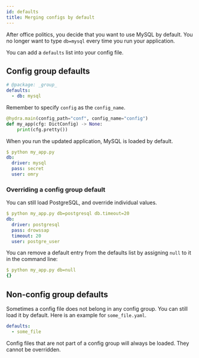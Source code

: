 ```yaml
---
id: defaults
title: Merging configs by default
---
```


After office politics, you decide that you want to use MySQL by default.
You no longer want to type `db=mysql` every time you run your application.

You can add a `defaults` list into your config file.

## Config group defaults

```yaml title="config.yaml"
# @package: _group_
defaults:
  - db: mysql
```

Remember to specify `config` as the `config_name`.
```python
@hydra.main(config_path="conf", config_name="config")
def my_app(cfg: DictConfig) -> None:
    print(cfg.pretty())
```

When you run the updated application, MySQL is loaded by default.
```yaml
$ python my_app.py
db:
  driver: mysql
  pass: secret
  user: omry
```

### Overriding a config group default

You can still load PostgreSQL, and override individual values.
```yaml
$ python my_app.py db=postgresql db.timeout=20
db:
  driver: postgresql
  pass: drowssap
  timeout: 20
  user: postgre_user
```

You can remove a default entry from the defaults list by assigning `null` to it in the command line:
```yaml
$ python my_app.py db=null
{}
```

## Non-config group defaults
Sometimes a config file does not belong in any config group.
You can still load it by default. Here is an example for `some_file.yaml`.
```yaml
defaults:
  - some_file
```
Config files that are not part of a config group will always be loaded. They cannot be overridden.
